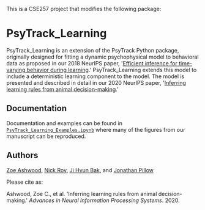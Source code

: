This is a CSE257 project that modifies the following package:


# PsyTrack_Learning


PsyTrack_Learning is an extension of the PsyTrack Python package, originally designed for fitting a dynamic psychophysical model to behavioral data as proposed in our 2018 NeurIPS paper, '[Efficient inference for time-varying behavior during learning](http://pillowlab.princeton.edu/pubs/Roy18_NeurIPS_dynamicPsychophys.pdf).' PsyTrack_Learning extends this model to include a deterministic learning component to the model. The model is presented and described in detail in our 2020 NeurIPS paper, '[Inferring learning rules from animal decision-making](https://papers.nips.cc/paper/2020/hash/234b941e88b755b7a72a1c1dd5022f30-Abstract.html).'

[//]: # ()

## Documentation

Documentation and examples can be found in [`PsyTrack_Learning_Examples.ipynb`](./PsyTrack_Learning_Examples.ipynb) where many of the figures from our manuscript can be reproduced.

[//]: # ()


## Authors

[Zoe Ashwood](https://zashwood.github.io/), [Nick Roy](https://scholar.google.com/citations?pli=1&authuser=1&user=rytiQbMAAAAJ), [Ji Hyun Bak](http://newton.kias.re.kr/~jhbak/), and [Jonathan Pillow](http://pillowlab.princeton.edu/)


Please cite as:

Ashwood, Zoe C., et al. 'Inferring learning rules from animal decision-making.' _Advances in Neural Information Processing Systems_. 2020.

[//]: # (readme template from https://github.com/HIPS/autograd)
